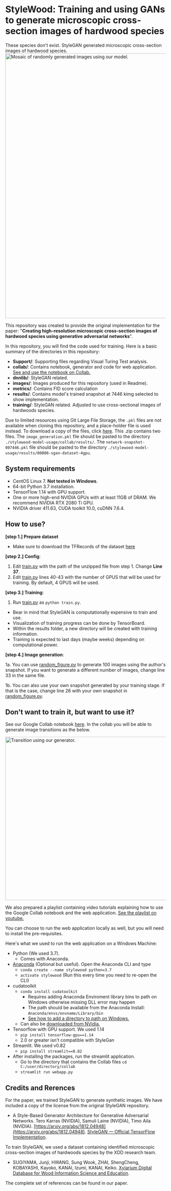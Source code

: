# StyleWood: Training and using GANs to generate microscopic cross-section images of hardwood species

These species don't exist. StyleGAN generated microscopic cross-section images of hardwood species. 
<img src="https://github.com/LignumResearch/stylewood-model-usage/blob/main/images/mosaic.png?raw=true" alt="Mosaic of randomly generated images using our model." width="830"/>


This repository was created to provide the original implementation for the paper: "**Creating high-resolution microscopic cross-section images of hardwood species using generative adversarial networks**".

In this repository, you will find the code used for training. Here is a basic summary of the directories in this repository:

- **Support/**: Supporting files regarding Visual Turing Test analysis.
- **collab/**: Contains notebook, generator and code for web application. [See and use the notebook on Collab.](https://colab.research.google.com/drive/1U0NU7CLlW3gTYVzwlYEgANfd8Uh7vFkc?usp=sharing)
- **dnnlib/**: StyleGAN related.
- **images/**: Images produced for this repository (used in Readme).
- **metrics/**: Contains FID score calculation
- **results/**: Contains model's trained snapshot at 7446 kimg selected to show implementation.
- **training/**: StyleGAN related. Adjusted to use cross-sectional images of hardwoods species.

Due to limited resources using Git Large File Storage, the `.pkl` files are not available when cloning this repository, and a place-holder file is used instead. To download a copy of the files, click [here](https://drive.google.com/file/d/1K-kaWfQuJsUKUsvQrDmA6EbdrXRuWMJC/view?usp=sharing). This .zip contains two files. The `image_generation.pkl` file should be pasted to the directory `./stylewood-model-usage/collab/results/`. The `network-snapshot-007446.pkl` file should be pasted to the directory `./stylewood-model-usage/results/00000-sgan-dataset-4gpu`.

## System requirements

* CentOS Linux 7. **Not tested in Windows**.
* 64-bit Python 3.7 installation.
* TensorFlow 1.14 with GPU support.
* One or more high-end NVIDIA GPUs with at least 11GB of DRAM. We recommend NVIDIA RTX 2080 Ti GPU.
* NVIDIA driver 411.63, CUDA toolkit 10.0, cuDNN 7.6.4.

## How to use?
__[step 1.] Prepare dataset__ 

* Make sure to download the TFRecords of the dataset [here](https://drive.google.com/file/d/1uYK-whQluEXNoqvnAp-Se9tdxi_4XNfj/view?usp=sharing)

__[step 2.] Config__:

1. Edit [train.py](./train.py) with the path of the unzipped file from step 1. Change **Line 37**.
2. Edit [train.py](./train.py) lines 40-43 with the number of GPUS that will be used for training. By default, 4 GPUS will be used. 

__[step 3.] Training__:

1. Run [train.py](./train.py) as ```python train.py```. 

* Bear in mind that StyleGAN is computationally expensive to train and use.
* Visualization of training progress can be done by TensorBoard. 
* Within the results folder, a new directory will be created with training information.
* Training is expected to last days (maybe weeks) depending on computational power. 

__[step 4.] Image generation__:

1a. You can use [random_figure.py](./random_figure.py) to generate 100 images using the author's snapshot. If you want to generate a different number of images, change line 33 in the same file. 

1b. You can also use your own snapshot generated by your training stage. If that is the case, change line 26 with your own snapshot in [random_figure.py](./random_figure.py). 

## Don't want to train it, but want to use it?

See our Google Collab notebook [here](https://colab.research.google.com/drive/1U0NU7CLlW3gTYVzwlYEgANfd8Uh7vFkc?usp=sharing). In the collab you will be able to generate image transitions as the below. 

<img src="https://github.com/LignumResearch/stylewood-model-usage/blob/main/images/transition.gif?raw=true" alt="Transition using our generator." width="512">

We also prepared a playlist containing video tutorials explaining how to use the Google Collab notebook and the web application. [See the playlist on youtube.](https://youtube.com/playlist?list=PLx56vSb2wN6blKRc7OzvxKjwn-i1Sl8oJ)


You can choose to run the web application locally as well, but you will need to install the pre-requisites. 

Here's what we used to run the web application on a Windows Machine:
- Python (We used 3.7).
    - Comes with Anaconda.
- [Anaconda](https://www.anaconda.com/products/individual#Downloads) (Optional but useful). Open the Anaconda CLI and type
    - `conda create --name stylewood python=3.7`
    - `activate stylewood` (Run this every time you need to re-open the CLI)
- cudatoolkit 
    - `conda install cudatoolkit`
        - Requires adding Anaconda Enviroment library bins to path on Windows otherwise missing DLL error may happen
        - The path should be available from the Anaconda Install: `Anaconda/envs/envname/Library/bin`
        - [See how to add a directory to path on Windows.](https://docs.microsoft.com/en-us/previous-versions/office/developer/sharepoint-2010/ee537574(v=office.14))
    - Can also be [downloaded from NVidia.](https://developer.nvidia.com/cuda-toolkit)
- Tensorflow with GPU support. We used 1.14 
    - `pip install tensorflow-gpu==1.14`
    - 2.0 or greater isn't compatible with StyleGan
- Streamlit. We used v0.82
    - `pip install streamlit==0.82`
- After installing the packages, run the streamlit application.
    - Go to the directory that contains the Collab files `cd C:/user/directory/collab`
    - `streamlit run webapp.py`


## Credits and Rerences
For the paper, we trained StyleGAN to generate synthetic images. We have included a copy of the license from the original StyleGAN repository.

- A Style-Based Generator Architecture for Generative Adversarial Networks. Tero Karras (NVIDIA), Samuli Laine (NVIDIA), Timo Aila (NVIDIA). [https://arxiv.org/abs/1812.04948](https://arxiv.org/abs/1812.04948). [StyleGAN — Official TensorFlow Implementation](https://github.com/NVlabs/stylegan).

To train StyleGAN, we used a dataset containing identified microscopic cross-section images of hardwoods species by the XDD research team.

- SUGIYAMA, Junji, HWANG, Sung Wook, ZHAI, ShengCheng, KOBAYASHI, Kayoko, KANAI, Izumi, KANAI, Keiko. [Xylarium Digital Database for Wood Information Science and Education](http://hdl.handle.net/2433/250016).

The complete set of references can be found in our paper. 
